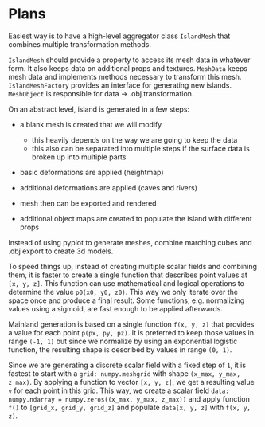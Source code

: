 # Plans

Easiest way is to have a high-level aggregator class `IslandMesh` that combines multiple transformation methods.

`IslandMesh` should provide a property to access its mesh data in whatever form.
It also keeps data on additional props and textures.
`MeshData` keeps mesh data and implements methods necessary to transform this mesh.
`IslandMeshFactory` provides an interface for generating new islands.
`MeshObject` is responsible for data -> .obj transformation.

On an abstract level, island is generated in a few steps:

- a blank mesh is created that we will modify
  - this heavily depends on the way we are going to keep the data
  - this also can be separated into multiple steps if the surface data is broken up into multiple parts
- basic deformations are applied (heightmap)
- additional deformations are applied (caves and rivers)
- mesh then can be exported and rendered

- additional object maps are created to populate the island with different props

Instead of using pyplot to generate meshes, combine marching cubes and .obj export to create 3d models.

To speed things up, instead of creating multiple scalar fields and combining them,
it is faster to create a single function that describes point values at `[x, y, z]`.
This function can use mathematical and logical operations to determine the value `p0(x0, y0, z0)`.
This way we only iterate over the space once and produce a final result. Some functions,
e.g. normalizing values using a sigmoid, are fast enough to be applied afterwards.

Mainland generation is based on a single function `f(x, y, z)` that provides a value
for each point `p(px, py, pz)`. It is preferred to keep those values in range `(-1, 1)` but since we
normalize by using an exponential logistic function,
the resulting shape is described by values in range `(0, 1)`.

Since we are generating a discrete scalar field with a fixed step of `1`,
it is fastest to start with a `grid: numpy.meshgrid` with shape `(x_max, y_max, z_max)`.
By applying a function to vector `[x, y, z]`, we get a resulting value `v` for each point in this grid.
This way, we create a scalar field `data: numpy.ndarray = numpy.zeros((x_max, y_max, z_max))`
and apply function `f()` to `[grid_x, grid_y, grid_z]` and populate `data[x, y, z]` with `f(x, y, z)`.
